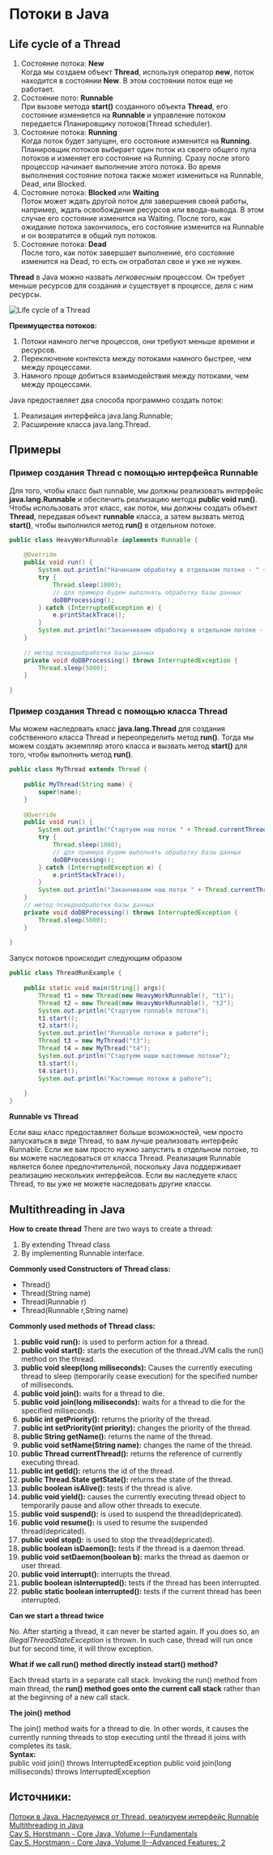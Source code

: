 # Потоки в Java

## Life cycle of a Thread

1. Состояние потока: __New__<br>
Когда мы создаем объект __Thread__, используя оператор __new__, поток находится в состоянии __New__. В этом состоянии поток еще не работает.
2. Состояние пото: __Runnable__<br>
При вызове метода __start()__ созданного объекта __Thread__, его состояние изменяется на __Runnable__ и управление потоком передается Планировщику потоков(Thread scheduler).
3. Состояние потока: __Running__<br>
Когда поток будет запущен, его состояние изменится на __Running__. Планировщик потоков выбирает один поток из своего общего пула потоков и изменяет его состояние на Running. Сразу после этого процессор начинает выполнение этого потока. Во время выполнения состояние потока также может измениться на Runnable, Dead, или Blocked.
4. Состояние потока: __Blocked__ или __Waiting__<br>
Поток может ждать другой поток для завершения своей работы, например, ждать освобождение ресурсов или ввода-вывода. В этом случае его состояние изменится на Waiting. После того, как ожидание потока закончилось, его состояние изменится на Runnable и он возвратится в общий пул потоков.
5. Состояние потока: __Dead__<br>
После того, как поток завершает выполнение, его состояние изменится на Dead, то есть он отработал свое и уже не нужен.

__Thread__ в Java можно назвать _легковесным_ процессом. Он требует меньше ресурсов для создания и существует в процессе, деля с ним ресурсы.

![Life cycle of a Thread](/src/main/resources/img/lifecycle.png)

__Преимущества потоков:__

1. Потоки намного легче процессов, они требуют меньше времени и ресурсов.
2. Переключение контекста между потоками намного быстрее, чем между процессами.
3. Намного проще добиться взаимодействия между потоками, чем между процессами.

Java предоставляет два способа программно создать поток:

1. Реализация интерфейса java.lang.Runnable;
2. Расширение класса java.lang.Thread.

## Примеры

### Пример создания Thread с помощью интерфейса Runnable
Для того, чтобы класс был runnable, мы должны реализовать интерфейс __java.lang.Runnable__ и обеспечить реализацию метода __public void run()__. Чтобы использовать этот класс, как поток, мы должны создать объект __Thread__, передавая объект __runnable__ класса, а затем вызвать метод __start()__, чтобы выполнился метод __run()__ в отдельном потоке.

```java
public class HeavyWorkRunnable implements Runnable {
 
    @Override
    public void run() {
        System.out.println("Начинаем обработку в отдельном потоке - " + Thread.currentThread().getName());
        try {
            Thread.sleep(1000);
            // для примера будем выполнять обработку базы данных
            doDBProcessing();
        } catch (InterruptedException e) {
            e.printStackTrace();
        }
        System.out.println("Заканчиваем обработку в отдельном потоке - " + Thread.currentThread().getName());
    }
 
    // метод псевдообработки базы данных
    private void doDBProcessing() throws InterruptedException {
        Thread.sleep(5000);
    }
 
}
```

### Пример создания Thread с помощью класса Thread

Мы можем наследовать класс __java.lang.Thread__ для создания собственного класса Thread и переопределить метод __run()__. Тогда мы можем создать экземпляр этого класса и вызвать метод __start()__ для того, чтобы выполнить метод __run()__.

```java
public class MyThread extends Thread {
 
    public MyThread(String name) {
        super(name);
    }
 
    @Override
    public void run() {
        System.out.println("Стартуем наш поток " + Thread.currentThread().getName());
        try {
            Thread.sleep(1000);
            // для примера будем выполнять обработку базы данных
            doDBProcessing();
        } catch (InterruptedException e) {
            e.printStackTrace();
        }
        System.out.println("Заканчиваем наш поток " + Thread.currentThread().getName());
    }
    // метод псевдообработки базы данных
    private void doDBProcessing() throws InterruptedException {
        Thread.sleep(5000);
    }
     
}
```

Запуск потоков происходит следующим образом
```java
public class ThreadRunExample {
 
    public static void main(String[] args){
        Thread t1 = new Thread(new HeavyWorkRunnable(), "t1");
        Thread t2 = new Thread(new HeavyWorkRunnable(), "t2");
        System.out.println("Стартуем runnable потоки");
        t1.start();
        t2.start();
        System.out.println("Runnable потоки в работе");
        Thread t3 = new MyThread("t3");
        Thread t4 = new MyThread("t4");
        System.out.println("Стартуем наши кастомные потоки");
        t3.start();
        t4.start();
        System.out.println("Кастомные потоки в работе");
         
    }
}
```

__Runnable vs Thread__

Если ваш класс предоставляет больше возможностей, чем просто запускаться в виде Thread, то вам лучше реализовать интерфейс Runnable. Если же вам просто нужно запустить в отдельном потоке, то вы можете наследоваться от класса Thread.
Реализация Runnable является более предпочтительной, поскольку Java поддерживает реализацию нескольких интерфейсов. Если вы наследуете класс Thread, то вы уже не можете наследовать другие классы.

## Multithreading in Java

__How to create thread__
There are two ways to create a thread:

1. By extending Thread class
2. By implementing Runnable interface.

__Commonly used Constructors of Thread class:__

* Thread()
* Thread(String name)
* Thread(Runnable r)
* Thread(Runnable r,String name)

__Commonly used methods of Thread class:__

1. __public void run():__ is used to perform action for a thread.
1. __public void start():__ starts the execution of the thread.JVM calls the run() method on the thread.
1. __public void sleep(long miliseconds):__ Causes the currently executing thread to sleep (temporarily cease execution) for the specified number of milliseconds.
1. __public void join():__ waits for a thread to die.
1. __public void join(long miliseconds):__ waits for a thread to die for the specified miliseconds.
1. __public int getPriority():__ returns the priority of the thread.
1. __public int setPriority(int priority):__ changes the priority of the thread.
1. __public String getName():__ returns the name of the thread.
1. __public void setName(String name):__ changes the name of the thread.
1. __public Thread currentThread():__ returns the reference of currently executing thread.
1. __public int getId():__ returns the id of the thread.
1. __public Thread.State getState():__ returns the state of the thread.
1. __public boolean isAlive():__ tests if the thread is alive.
1. __public void yield():__ causes the currently executing thread object to temporarily pause and allow other threads to execute.
1. __public void suspend():__ is used to suspend the thread(depricated).
1. __public void resume():__ is used to resume the suspended thread(depricated).
1. __public void stop():__ is used to stop the thread(depricated).
1. __public boolean isDaemon():__ tests if the thread is a daemon thread.
1. __public void setDaemon(boolean b):__ marks the thread as daemon or user thread.
1. __public void interrupt():__ interrupts the thread.
1. __public boolean isInterrupted():__ tests if the thread has been interrupted.
1. __public static boolean interrupted():__ tests if the current thread has been interrupted.


__Can we start a thread twice__

No. After starting a thread, it can never be started again. If you does so, an _IllegalThreadStateException_ is thrown. In such case, thread will run once but for second time, it will throw exception.

__What if we call run() method directly instead start() method?__

Each thread starts in a separate call stack.
Invoking the run() method from main thread, the __run() method goes onto the current call stack__ rather than at the beginning of a new call stack.

__The join() method__

The join() method waits for a thread to die. In other words, it causes the currently running threads to stop executing until the thread it joins with completes its task.  
__Syntax:__  
public void join() throws InterruptedException
public void join(long milliseconds) throws InterruptedException
















## Источники:  
[Потоки в Java. Наследуемся от Thread, реализуем интерфейс Runnable](http://javadevblog.com/potoki-v-java-nasleduemsya-ot-thread-realizuem-interfejs-runnable.html)  
[Multithreading in Java](https://www.javatpoint.com/multithreading-in-java)  
[Cay S. Horstmann - Core Java, Volume I--Fundamentals](https://www.amazon.com/Core-Java-I-Fundamentals-10th/dp/0134177304)  
[Cay S. Horstmann - Core Java, Volume II--Advanced Features: 2](https://www.amazon.com/Core-Java-II-Advanced-Features-ebook/dp/B01MTY3K7C)  